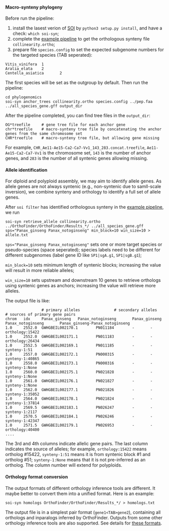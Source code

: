 
#### Macro-synteny phylogeny ####
Before run the pipeline:
1. install the lasest verion of [SOI](https://github.com/zhangrengang/orthoindex#installation) by `python3 setup.py install`, 
and have a check: `which soi-syn`;
2. complete the [example pipeline](https://github.com/zhangrengang/evolution_example) to get the orthologous synteny file `collinearity.ortho`;
3. prepare file `species.config` to set the expected subgenome numbers for the targeted species (TAB seperated):
```
Vitis_vinifera  1
Aralia_elata    2
Centella_asiatica       2
```
The first species will be set as the outgroup by default.
Then run the pipeline:
```
cd phylogenomics
soi-syn anchor_trees collinearity.ortho species.config ../pep.faa ../all_species_gene.gff output_dir
```
After the pipeline completed, you can find tree files in the `output_dir`:
```
OG*treefile		# gene tree file for each anchor gene
chr*treefile	# macro-synteny tree file by concatenating the anchor genes from the same chromosome set
CHR*treefile	# macro-synteny tree file, but allowing gene missing
```
For example, `CHR_Ae11-Ae15-Ca2-Ca7-Vv1_143_283.concat.treefile`, `Ae11-Ae15-Ca2-Ca7-Vv1` is the chromosome set,
`143` is the number of anchor genes, and `283` is the number of all syntenic genes allowing missing.

#### Allele identification ####
For diploid and polyploid assembly, we may aim to identify allele genes. As allele genes are not always syntenic (e.g., non-syntenic due to samll-scale inversion), we combine synteny and orthology to identify a full set of allele genes.

After `soi filter` has identified orthologous synteny in the [example pipeline](https://github.com/zhangrengang/evolution_example), we run
```
soi-syn retrieve_allele collinearity.ortho ../OrthoFinder/OrthoFinder/Results_*/ ../all_species_gene.gff sps="Panax_ginseng Panax_notoginseng" min_block=10 win_size=10 > allele.txt
```
`sps="Panax_ginseng Panax_notoginseng"` sets one or more target species or pseudo-species (space seperated); 
species labels need to be different for different subgenomes (label gene ID like `SP1|sgA.g1`, `SP1|sgB.g1`);

`min_block=10` sets minimum length of syntenic blocks; increasing the value will result in more reliable alleles;

`win_size=10` sets upstream and downstream 10 genes to retrieve orthologs using syntenic genes as anchors; increasing the value will retrieve more alleles.

The output file is like:
```
                # primary alleles               # secondary alleles             # sources of primary gene pairs
chrom   idx     Panax_ginseng   Panax_notoginseng       Panax_ginseng   Panax_notoginseng       Panax_ginseng-Panax_notoginseng
1.0     2552.0  GWHGBEIL002170.1        PN011184        -       -       orthology:15422
1.0     2552.0  GWHGBEIL002171.1        PN011183        -       -       orthology:26434
1.0     2552.5  GWHGBEIL002169.1        PN011185        -       -       synteny-1:51
1.0     2557.0  GWHGBEIL002172.1        PN000315        -       -       synteny-1:40865
1.0     2558.0  GWHGBEIL002173.1        PN000316        -       -       synteny-1:None
1.0     2560.0  GWHGBEIL002175.1        PN021828        -       -       synteny-1:None
1.0     2561.0  GWHGBEIL002176.1        PN021827        -       -       synteny-1:None
1.0     2562.0  GWHGBEIL002177.1        PN021826        -       -       synteny-1:35052
1.0     2564.0  GWHGBEIL002178.1        PN021824        -       -       synteny-1:37814
1.0     2569.5  GWHGBEIL002183.1        PN026247        -       -       synteny-1:2117
1.0     2570.5  GWHGBEIL002184.1        PN026246        -       -       synteny-1:42347
1.0     2571.5  GWHGBEIL002179.1        PN026953        -       -       orthology:40400
....
```
The 3rd and 4th columns indicate allelic gene pairs. 
The last column indicates the source of alleles; for example, `orthology:15422` means ortholog #15422, 
`synteny-1:51` means it is from syntenic block #1 and ortholog #51; `synteny-1:None` means that it is not pre-inferred as an ortholog.
The column number will extend for polyploids.

#### Orthology format conversion ####
The output formats of different orthology inference tools are different. It maybe better to convert them into a unified format. Here is an example:
```
soi-syn homologs OrthoFinder/OrthoFinder/Results_*/ > homologs.txt
```
The output file is in a simplest pair format (`gene1<TAB>gene2`), containing all orthologs and inparalogs inferred by OrthoFinder. Outputs from some other orthology inference tools are also supported. See details for [these formats](README.md#orthology-format).
